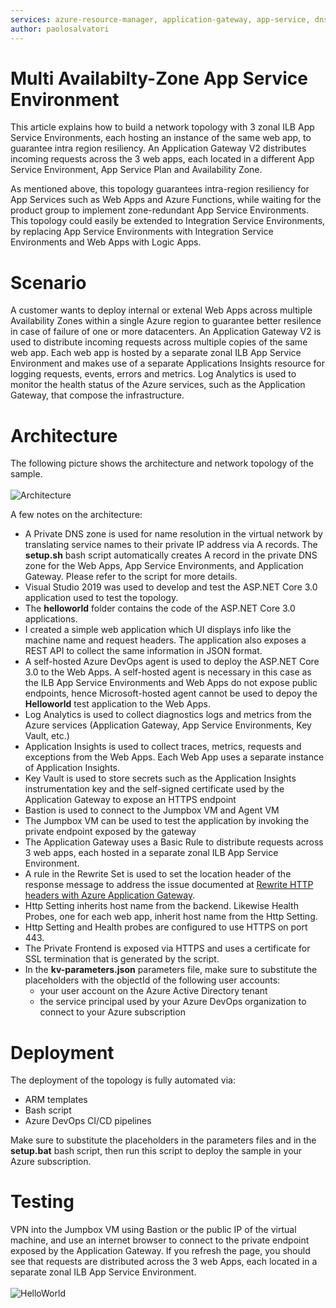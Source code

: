 ```yaml
---
services: azure-resource-manager, application-gateway, app-service, dns, azure-monitor, virtual-network
author: paolosalvatori
---
```


# Multi Availabilty-Zone App Service Environment #
This article explains how to build a network topology with 3 zonal ILB App Service Environments, each hosting an instance of the same web app, to guarantee intra region resiliency. An Application Gateway V2 distributes incoming requests across the 3 web apps, each located in a different App Service Environment, App Service Plan and Availability Zone.

As mentioned above, this topology guarantees intra-region resiliency for App Services such as Web Apps and Azure Functions, while waiting for the product group to implement zone-redundant App Service Environments. This topology could easily be extended to Integration Service Environments, by replacing App Service Environments with Integration Service Environments and Web Apps with Logic Apps. 

# Scenario #
A customer wants to deploy internal or extenal Web Apps across multiple Availability Zones within a single Azure region to guarantee better resilence in case of failure of one or more datacenters. An Application Gateway V2 is used to distribute incoming requests across multiple copies of the same web app. Each web app is hosted by a separate zonal ILB App Service Environment and makes use of a separate Applications Insights resource for logging requests, events, errors and metrics. Log Analytics is used to monitor the health status of the Azure services, such as the Application Gateway, that compose the infrastructure.

# Architecture #
The following picture shows the architecture and network topology of the sample.
<br/>
<br/>
![Architecture](https://raw.githubusercontent.com/paolosalvatori/multi-az-ase/master/images/architecture.png)
<br/>

A few notes on the architecture:

- A Private DNS zone is used for name resolution in the virtual network by translating service names to their private IP address via A records. The **setup.sh** bash script automatically creates A record in the private DNS zone for the Web Apps, App Service Environments, and Application Gateway. Please refer to the script for more details.
- Visual Studio 2019 was used to develop and test the ASP.NET Core 3.0 application used to test the topology. 
- The **helloworld** folder contains the code of the ASP.NET Core 3.0 applications.
- I created a simple web application which UI displays info like the machine name and request headers. The application also exposes a REST API to collect the same information in JSON format.
- A self-hosted Azure DevOps agent is used to deploy the ASP.NET Core 3.0 to the Web Apps. A self-hosted agent is necessary in this case as the ILB App Service Environments and Web Apps do not expose public endpoints, hence Microsoft-hosted agent cannot be used to depoy the **Helloworld** test application to the Web Apps.
- Log Analytics is used to collect diagnostics logs and metrics from the Azure services (Application Gateway, App Service Environments, Key Vault, etc.)
- Application Insights is used to collect traces, metrics, requests and exceptions from the Web Apps. Each Web App uses a separate instance of Application Insights.
- Key Vault is used to store secrets such as the Application Insights instrumentation key and the self-signed certificate used by the Application Gateway to expose an HTTPS endpoint
- Bastion is used to connect to the Jumpbox VM and Agent VM
- The Jumpbox VM can be used to test the application by invoking the private endpoint exposed by the gateway
- The Application Gateway uses a Basic Rule to distribute requests across 3 web apps, each hosted in a separate zonal ILB App Service Environment.
- A rule in the Rewrite Set is used to set the location header of the response message to address the issue documented at [Rewrite HTTP headers with Azure Application Gateway](https://azure.microsoft.com/en-us/blog/rewrite-http-headers-with-azure-application-gateway/).
- Http Setting inherits host name from the backend. Likewise Health Probes, one for each web app, inherit host name from the Http Setting.
- Http Setting and Health probes are configured to use HTTPS on port 443.
- The Private Frontend is exposed via HTTPS and uses a certificate for SSL termination that is generated by the script.
- In the **kv-parameters.json** parameters file, make sure to substitute the placeholders with the objectId of the following user accounts: 
    - your user account on the Azure Active Directory tenant
    - the service principal used by your Azure DevOps organization to connect to your Azure subscription

# Deployment #
The deployment of the topology is fully automated via:

- ARM templates
- Bash script
- Azure DevOps CI/CD pipelines

Make sure to substitute the placeholders in the parameters files and in the **setup.bat** bash script, then run this script to deploy the sample in your Azure subscription.

# Testing #
VPN into the Jumpbox VM using Bastion or the public IP of the virtual machine, and use an internet browser to connect to the private endpoint exposed by the Application Gateway. If you refresh the page, you should see that requests are distributed across the 3 web Apps, each located in a separate zonal ILB App Service Environment.
<br/>
<br/>
![HelloWorld](https://raw.githubusercontent.com/paolosalvatori/multi-az-ase/master/images/helloworld.png)
<br/>

